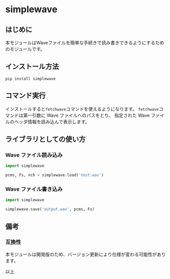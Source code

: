# simplewave

## はじめに

本モジュールはWaveファイルを簡単な手続きで読み書きできるようにするためのモジュールです。

## インストール方法

```
pip install simplewave
```

## コマンド実行

インストールすると`fetchwave`コマンドを使えるようになります。
`fetchwave`コマンドは第一引数に Wave ファイルへのパスをとり、
指定された Wave ファイルのヘッダ情報を読み込んで表示します。

## ライブラリとしての使い方

### Wave ファイル読み込み

```python
import simplewave

pcms, Fs, nch = simplewave.load('test.wav')
```

### Wave ファイル書き込み

```python
import simplewave

simplewave.save('output.wav', pcms, Fs)
```

## 備考

### 互換性

本モジュールは開発版のため、バージョン更新により仕様が変わる可能性があります。

以上
